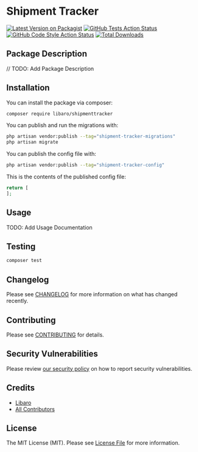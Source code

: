 # Shipment Tracker

[![Latest Version on Packagist](https://img.shields.io/packagist/v/libaro/shipmenttracker.svg?style=flat-square)](https://packagist.org/packages/libaro/shipmenttracker)
[![GitHub Tests Action Status](https://img.shields.io/github/workflow/status/libaro-io/ShipmentTracker/run-tests?label=tests)](https://github.com/libaro-io/ShipmentTracker/actions?query=workflow%3Arun-tests+branch%3Amain)
[![GitHub Code Style Action Status](https://img.shields.io/github/workflow/status/libaro-io/ShipmentTracker/Check%20&%20fix%20styling?label=code%20style)](https://github.com/libaro-io/ShipmentTracker/actions?query=workflow%3A"Check+%26+fix+styling"+branch%3Amain)
[![Total Downloads](https://img.shields.io/packagist/dt/libaro/shipmenttracker.svg?style=flat-square)](https://packagist.org/packages/libaro/shipmenttracker)

## Package Description
// TODO: Add Package Description


## Installation

You can install the package via composer:

```bash
composer require libaro/shipmenttracker
```

You can publish and run the migrations with:

```bash
php artisan vendor:publish --tag="shipment-tracker-migrations"
php artisan migrate
```

You can publish the config file with:

```bash
php artisan vendor:publish --tag="shipment-tracker-config"
```

This is the contents of the published config file:

```php
return [
];
```

## Usage
TODO: Add Usage Documentation

## Testing

```bash
composer test
```

## Changelog

Please see [CHANGELOG](CHANGELOG.md) for more information on what has changed recently.

## Contributing

Please see [CONTRIBUTING](https://github.com/libaro-io/.github/blob/main/CONTRIBUTING.md) for details.

## Security Vulnerabilities

Please review [our security policy](../../security/policy) on how to report security vulnerabilities.

## Credits

- [Libaro](https://github.com/libaro-io)
- [All Contributors](../../contributors)

## License

The MIT License (MIT). Please see [License File](LICENSE.md) for more information.

